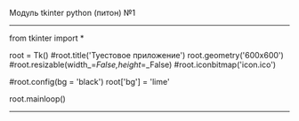 Модуль tkinter python (питон) №1

---

from tkinter import *


root = Tk()
#root.title('Туестовое приложение')
root.geometry('600x600')
#root.resizable(width_=_False,height_=_False)
#root.iconbitmap('icon.ico')

#root.config(bg = 'black')
root['bg'] = 'lime'


root.mainloop()

---